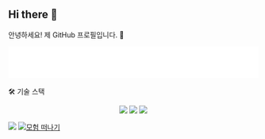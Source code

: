 ## Hi there 👋
안녕하세요! 제 GitHub 프로필입니다. 👋

<!-- animated_header.svg 파일을 중앙에 정렬하여 보여주는 예시입니다. -->

<div align="center">
<img src="animated_header.svg" alt="Animated Welcome Header">
</div>

🛠 기술 스택
<p align="center">
<img src="https://img.shields.io/badge/python-3670A0?style=for-the-badge&logo=python&logoColor=ffdd54"/>
<img src="https://img.shields.io/badge/react-%2320232a.svg?style=for-the-badge&logo=react&logoColor=%2361DAFB"/>
<img src="https://img.shields.io/badge/Spring%20Boot-6DB33F?style=for-the-badge&logo=springboot&logoColor=white"/>
</p>

<p>
<img src="https://img.shields.io/badge/%EA%B8%B0%EC%88%A0_%EC%8A%A4%ED%83%9D_%EB%B3%B4%EB%9F%AC%EA%B0%80%EA%B8%B0-5A67D8%3Fstyle%3Dfor-the-badge%26logo%3Dstackoverflow%26logoColor%3Dwhite"/>
<a href="story/start.md">
<img src="https://img.shields.io/badge/%EB%AA%A8%ED%97%98_%EB%96%A0%EB%82%98%EA%B8%B0-34D399%3Fstyle%3Dfor-the-badge%26logo%3Drocket%26logoColor%3Dwhite" alt="모험 떠나기"/>
</a>
</p>

